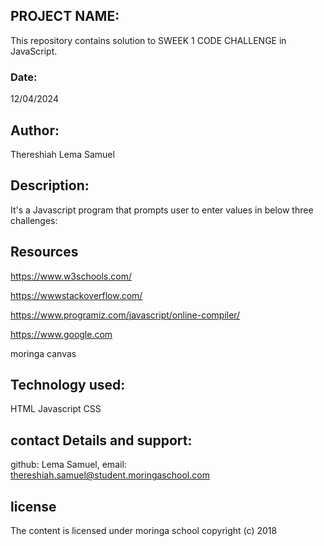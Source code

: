 ## PROJECT NAME:

This repository contains solution to SWEEK 1 CODE CHALLENGE in JavaScript.

### Date:

12/04/2024

## Author:

Thereshiah Lema Samuel

## Description:

It's a Javascript program that prompts user to enter values in below three challenges:

## Resources

https://www.w3schools.com/

https://wwwstackoverflow.com/

https://www.programiz.com/javascript/online-compiler/

https://www.google.com

moringa canvas

## Technology used:

HTML
Javascript
CSS

## contact Details and support:

github: Lema Samuel,
email: thereshiah.samuel@student.moringaschool.com

## license

The content is licensed under moringa school
copyright (c) 2018
